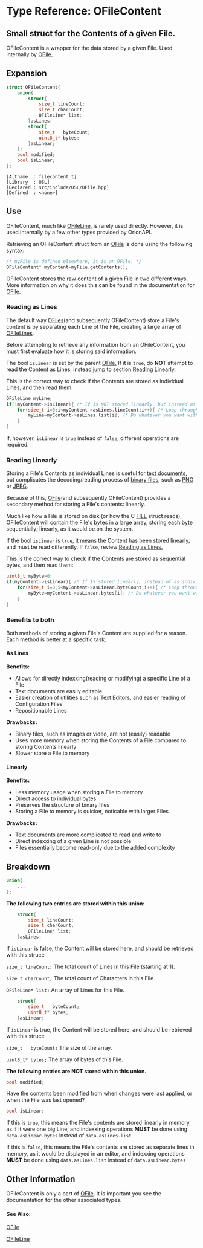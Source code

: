 # Type Reference: OFileContent
## Small struct for the Contents of a given File.
OFileContent is a wrapper for the data stored by a given File. Used internally by [OFile.](https://github.com/RosettaHS/OrionAPI/blob/main/docs/Type%20Reference/OFile.md)

## Expansion
```cpp
struct OFileContent{
	union{
		struct{
			size_t lineCount;
			size_t charCount;
			OFileLine* list;
		}asLines;
		struct{
			size_t   byteCount;
			uint8_t* bytes;
		}asLinear;
	};
	bool modified;
	bool isLinear;
};
```
```
[Altname  : filecontent_t]
[Library  : OSL]
[Declared : src/include/OSL/OFile.hpp]
[Defined  : <none>]
```

## Use
OFileContent, much like [OFileLine](https://github.com/RosettaHS/OrionAPI/blob/main/docs/Type%20Reference/OFileLine.md), is rarely used directly.
However, it is used internally by a few other types provided by OrionAPI.

Retrieving an OFileContent struct from an [OFile](https://github.com/RosettaHS/OrionAPI/blob/main/docs/Type%20Reference/OFile.md) is done using the following syntax:
```cpp
/* myFile is defined elsewhere, it is an OFile. */
OFileContent* myContent=myFile.getContents();
```

OFileContent stores the raw content of a given File in two different ways.
More information on why it does this can be found in the documentation for [OFile](https://github.com/RosettaHS/OrionAPI/blob/main/docs/Type%20Reference/OFile.md).

### Reading as Lines
The default way [OFiles](https://github.com/RosettaHS/OrionAPI/blob/main/docs/Type%20Reference/OFile.md)(and subsequently OFileContent) store a File's content
is by separating each Line of the File, creating a large array of [OFileLines](https://github.com/RosettaHS/OrionAPI/blob/main/docs/Type%20Reference/OFileLine.md).

Before attempting to retrieve any information from an OFileContent, you must first evaluate how it is storing said information.

The bool `isLinear` is set by the parent [OFile.](https://github.com/RosettaHS/OrionAPI/blob/main/docs/Type%20Reference/OFile.md)
If it is `true`, do **NOT** attempt to read the Content as Lines, instead jump to section [Reading Linearly.](#reading-linearly)

This is the correct way to check if the Contents are stored as individual Lines, and then read them:
```cpp
OFileLine myLine;
if(!myContent->isLinear){ /* If is NOT stored linearly, but instead as individual Lines: */
	for(size_t i=0;i<myContent->asLines.lineCount;i++){ /* Loop through the Lines. */
		myLine=myContent->asLines.list[i]; /* Do whatever you want with the Lines here. */
	}
}
```
If, however, `isLinear` is `true` instead of `false`, different operations are required.

### Reading Linearly
Storing a File's Contents as individual Lines is useful for [text documents](https://en.wikipedia.org/wiki/Text_file),
but complicates the decoding/reading process of [binary files](https://en.wikipedia.org/wiki/Binary_file), such as [PNG](https://en.wikipedia.org/wiki/Portable_Network_Graphics) or [JPEG](https://en.wikipedia.org/wiki/JPEG).

Because of this, [OFile](https://github.com/RosettaHS/OrionAPI/blob/main/docs/Type%20Reference/OFile.md)(and subsequently OFileContent) provides a secondary method for storing a File's contents: linearly.

Much like how a File is stored on disk (or how the C [FILE](https://www.tutorialspoint.com/cprogramming/c_file_io.htm) struct reads),
OFileContent will contain the File's bytes in a large array, storing each byte sequentially; linearly, as it would be on the system.

If the bool `isLinear` is `true`, it means the Content has been stored linearly, and must be read differently.
If `false`, review [Reading as Lines.](#reading-as-lines)

This is the correct way to check if the Contents are stored as sequential bytes, and then read them:
```cpp
uint8_t myByte=0;
if(myContent->isLinear){ /* If IS stored linearly, instead of as individual bytes: */
	for(size_t i=0;i<myContent->asLinear.byteCount;i++){ /* Loop through the bytes. */
		myByte=myContent->asLinear.bytes[i]; /* Do whatever you want with the bytes here. */
	}
}
```

### Benefits to both
Both methods of storing a given File's Content are supplied for a reason. Each method is better at a specific task.

#### As Lines
**Benefits:**

* Allows for directly indexxing(reading or modifying) a specific Line of a File
* Text documents are easily editable
* Easier creation of utilities such as Text Editors, and easier reading of Configuration Files
* Repositionable Lines

**Drawbacks:**

* Binary files, such as images or video, are not (easily) readable
* Uses more memory when storing the Contents of a File compared to storing Contents linearly
* Slower store a File to memory

#### Linearly
**Benefits:**

* Less memory usage when storing a File to memory
* Direct access to individual bytes
* Preserves the structure of binary files
* Storing a File to memory is quicker, noticable with larger Files

**Drawbacks:**

* Text documents are more complicated to read and write to
* Direct indexxing of a given Line is not possible
* Files essentially become read-only due to the added complexity

## Breakdown
```cpp
union{
	...
};
```
**The following two entries are stored within this union:**
```cpp
	struct{
		size_t lineCount;
		size_t charCount;
		OFileLine* list;
	}asLines;
```
If `isLinear` is false, the Content will be stored here, and should be retrieved with this struct:

`size_t lineCount;` The total count of Lines in this File (starting at 1).

`size_t charCount;` The total count of Characters in this File.

`OFileLine* list;` An array of Lines for this File.
```cpp
	struct{
		size_t   byteCount;
		uint8_t* bytes;
	}asLinear;
```
If `isLinear` is true, the Content will be stored here, and should be retrieved with this struct:

`size_t   byteCount;` The size of the array.

`uint8_t* bytes;` The array of bytes of this File.

**The following entries are NOT stored within this union.**
```cpp
bool modified;
```
Have the contents been modified from when changes were last applied, or when the File was last opened?
```cpp
bool isLinear;
```
If this is `true`, this means the File's contents are stored linearly in memory, as if it were one big Line,
and indexxing operations **MUST** be done using `data.asLinear.bytes` instead of `data.asLines.list`

If this is `false`, this means the File's contents are stored as separate lines in memory, as it would be displayed in an editor,
and indexxing operations **MUST** be done using `data.asLines.list` instead of `data.asLinear.bytes`

## Other Information
OFileContent is only a part of [OFile](https://github.com/RosettaHS/OrionAPI/blob/main/docs/Type%20Reference/OFile.md).
It is important you see the documentation for the other associated types.

#### See Also:
[OFile](https://github.com/RosettaHS/OrionAPI/blob/main/docs/Type%20Reference/OFile.md)

[OFileLine](https://github.com/RosettaHS/OrionAPI/blob/main/docs/Type%20Reference/OFileLine.md)